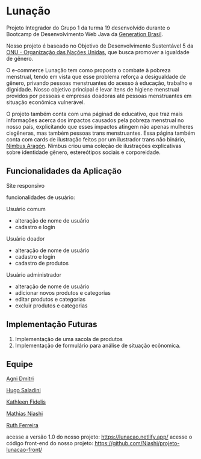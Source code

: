 # Lunação

Projeto Integrador do Grupo 1 da turma 19 desenvolvido durante o Bootcamp de Desenvolvimento Web Java da [Generation Brasil](https://brazil.generation.org/).

Nosso projeto é baseado no Objetivo de Desenvolvimento Sustentável 5 da [ONU - Organização das Nações Unidas](http://www.agenda2030.org.br/ods/5/), que busca promover a igualdade de gênero.

O e-commerce Lunação tem como proposta o combate à pobreza menstrual, tendo em vista que esse problema reforça a desigualdade de gênero, privando pessoas menstruantes do acesso à educação, trabalho e dignidade.
Nosso objetivo principal é levar itens de higiene menstrual providos por pessoas e empresas doadoras até pessoas menstruantes em situação econômica vulnerável. 

O projeto também conta com uma páginad de educativo, que traz mais informações acerca dos impactos causados pela pobreza menstrual no nosso país, explicitando  que esses impactos atingem não apenas mulheres cisgêneras, mas também pessoas trans menstruantes. Essa página também conta com cards de ilustração feitos por um ilustrador trans não binário, [Nimbus Aragón](https://www.instagram.com/nimbusviridis/). Nimbus criou uma coleção de ilustrações explicativas sobre identidade gênero, estereótipos sociais e corporeidade.



## Funcionalidades da Aplicação

Site responsivo

funcionalidades de usuário:

Usuário comum

- alteração de nome de usuário
- cadastro e login
 
Usuário doador 

- alteração de nome de usuário
- cadastro e login
- cadastro de produtos 

Usuário administrador

- alteração de nome de usuário
- adicionar novos produtos e categorias
- editar produtos e categorias
- excluir produtos e categorias


## Implementação Futuras

1. Implementação de uma sacola de produtos
2. Implementação de formulário para análise de situação ecônomica. 



## Equipe

[Agni Dmitri](https://github.com/agnidmitri "GitHub")

[Hugo Saladini](https://github.com/HugoSaladini "GitHub")

[Kathleen Fidelis](https://github.com/Kathleen-Fidelis "GitHub")

[Mathias Niashi](https://github.com/Niashi "GitHub")

[Ruth Ferreira](https://github.com/ruthfs "GitHub")


acesse a versão 1.0 do nosso projeto: https://lunacao.netlify.app/
acesse o código front-end do nosso projeto: https://github.com/Niashi/projeto-lunacao-front/
